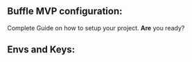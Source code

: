 ## Buffle MVP configuration:

Complete Guide on how to setup your project.
<b>Are</b> you ready?

## Envs and Keys:
